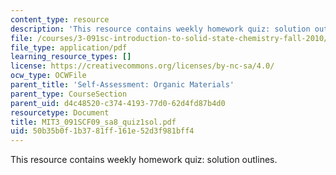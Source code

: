 ```yaml
---
content_type: resource
description: 'This resource contains weekly homework quiz: solution outlines.'
file: /courses/3-091sc-introduction-to-solid-state-chemistry-fall-2010/50b35b0f1b3781ff161e52d3f981bff4_MIT3_091SCF09_sa8_quiz1sol.pdf
file_type: application/pdf
learning_resource_types: []
license: https://creativecommons.org/licenses/by-nc-sa/4.0/
ocw_type: OCWFile
parent_title: 'Self-Assessment: Organic Materials'
parent_type: CourseSection
parent_uid: d4c48520-c374-4193-77d0-62d4fd87b4d0
resourcetype: Document
title: MIT3_091SCF09_sa8_quiz1sol.pdf
uid: 50b35b0f-1b37-81ff-161e-52d3f981bff4
---
```

This resource contains weekly homework quiz: solution outlines.